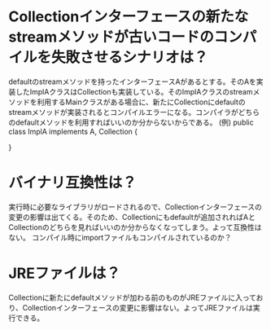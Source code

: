 # Collectionインターフェースの新たなstreamメソッドが古いコードのコンパイルを失敗させるシナリオは？
defaultのstreamメソッドを持ったインターフェースAがあるとする。そのAを実装したImplAクラスはCollectionも実装している。そのImplAクラスのstreamメソッドを利用するMainクラスがある場合に、新たにCollectionにdefaultのstreamメソッドが実装されるとコンパイルエラーになる。コンパイラがどちらのdefaultメソッドを利用すればいいのか分からないからである。
(例)
public class ImplA<T> implements A<T>, Collection<T> {

}

# バイナリ互換性は？
実行時に必要なライブラリがロードされるので、Collectionインターフェースの変更の影響は出てくる。そのため、Collectionにもdefaultが追加されればAとCollectionのどちらを見ればいいのか分からなくなってしまう。よって互換性はない。
コンパイル時にimportファイルもコンパイルされているのか？

# JREファイルは？
Collectionに新たにdefaultメソッドが加わる前のものがJREファイルに入っており、Collectionインターフェースの変更に影響はない。よってJREファイルは実行できる。
